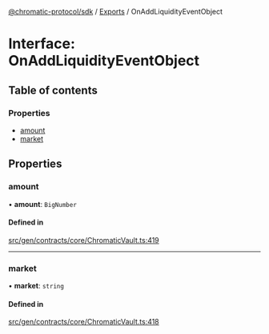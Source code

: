 [@chromatic-protocol/sdk](../README.md) / [Exports](../modules.md) / OnAddLiquidityEventObject

# Interface: OnAddLiquidityEventObject

## Table of contents

### Properties

- [amount](OnAddLiquidityEventObject.md#amount)
- [market](OnAddLiquidityEventObject.md#market)

## Properties

### amount

• **amount**: `BigNumber`

#### Defined in

[src/gen/contracts/core/ChromaticVault.ts:419](https://github.com/chromatic-protocol/sdk/blob/ded0de0/src/gen/contracts/core/ChromaticVault.ts#L419)

___

### market

• **market**: `string`

#### Defined in

[src/gen/contracts/core/ChromaticVault.ts:418](https://github.com/chromatic-protocol/sdk/blob/ded0de0/src/gen/contracts/core/ChromaticVault.ts#L418)
